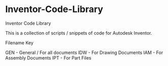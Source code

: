# Inventor-Code-Library
Inventor Code Library

This is a collection of scripts / snippets of code for Autodesk Inventor.

Filename Key

GEN - General / For all documents
IDW - For Drawing Documents
IAM - For Assembly Documents
IPT - For Part Files
